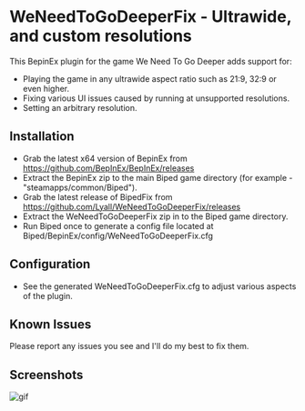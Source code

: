 # WeNeedToGoDeeperFix - Ultrawide, and custom resolutions
This BepinEx plugin for the game We Need To Go Deeper adds support for:
- Playing the game in any ultrawide aspect ratio such as 21:9, 32:9 or even higher.
- Fixing various UI issues caused by running at unsupported resolutions.
- Setting an arbitrary resolution.

## Installation
- Grab the latest x64 version of BepinEx from https://github.com/BepInEx/BepInEx/releases
- Extract the BepinEx zip to the main Biped game directory (for example - "steamapps/common/Biped").
- Grab the latest release of BipedFix from https://github.com/Lyall/WeNeedToGoDeeperFix/releases
- Extract the WeNeedToGoDeeperFix zip in to the Biped game directory.
- Run Biped once to generate a config file located at Biped/BepinEx/config/WeNeedToGoDeeperFix.cfg

## Configuration
- See the generated WeNeedToGoDeeperFix.cfg to adjust various aspects of the plugin.

## Known Issues
Please report any issues you see and I'll do my best to fix them.


## Screenshots

![gif](https://user-images.githubusercontent.com/695941/158790693-25aee713-3072-4734-9c12-c98664166872.gif)
